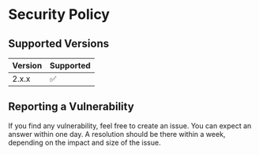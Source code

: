 # Security Policy

## Supported Versions

| Version | Supported          |
| ------- | ------------------ |
| 2.x.x   | :white_check_mark: |

## Reporting a Vulnerability

If you find any vulnerability, feel free to create an issue. 
You can expect an answer within one day. 
A resolution should be there within a week, depending on the impact and size of the issue. 
